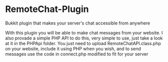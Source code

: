 RemoteChat-Plugin
=================

Bukkit plugin that makes your server's chat accessible from anywhere

With this plugin you will be able to make chat messages from your website. I also provade a simple PHP API to do this, very simple
to use, just take a look at it in the PHPApi folder. You just need to upload RemoteChatAPI.class.php on your website, include it
using PHP when you wish, and to send messages use the code in connect.php modified to fit for your server
